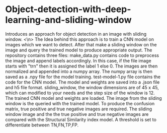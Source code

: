 # Object-detection-with-deep-learning-and-sliding-window
Introduces an approach for object detection in an image with sliding window. <\n>
The Idea behind this approach is to train a CNN model on images which we want to detect. After that make a sliding window on the image and query the trained model to produce appropriate output. 
The repository contains three files: make_data.py contains code to preprocess the image and append labels accordingly. In this case, if the file image starts with "trn" then it is assigned the label 1 else 0. The images are then normalized and appended into a numpy array. The numpy array is then saved as a .npy file for the model training. 
test-model-1.py file contains the code for the CNN model. The model and weights are saved into a .json file and h5 file format. 
sliding_window, the window dimensions are of 45 x 45, which can modified to your needs and the step size of the window is 12. The trained CNN model and weights are loaded. The image from the sliding window is the queried with the trained model. 
To produce the confusion matrix, true positive and true negative images are required. The sliding window image and the the true positive and true negative images are compared with the Structural Similarity index model. A threshold is set to differentiate between TN,FN,TP,FP. 

